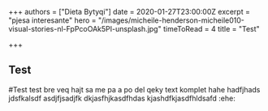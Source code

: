 +++
authors = ["Dieta Bytyqi"]
date = 2020-01-27T23:00:00Z
excerpt = "pjesa interesante"
hero = "/images/micheile-henderson-micheile010-visual-stories-nl-FpPcoOAk5PI-unsplash.jpg"
timeToRead = 4
title = "Test"

+++
## Test
#Test
test bre 
veq hajt
sa me pa 
a po 
del
qeky
text
komplet
hahe
hadfjhads
jdsfkalsdf
asdjfjsadjfk
dkjasfhjkasdfhdas
kjashdfkjasdfhldsafd
:ehe:
<sjhdkfhajdsf>
  